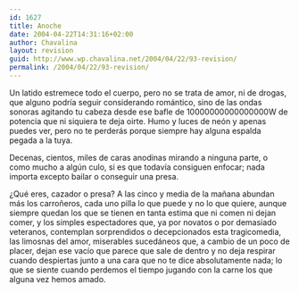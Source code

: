 ```yaml
---
id: 1627
title: Anoche
date: 2004-04-22T14:31:16+02:00
author: Chavalina
layout: revision
guid: http://www.wp.chavalina.net/2004/04/22/93-revision/
permalink: /2004/04/22/93-revision/
---
```

Un latido estremece todo el cuerpo, pero no se trata de amor, ni de drogas, que alguno podría seguir considerando romántico, sino de las ondas sonoras agitando tu cabeza desde ese bafle de 10000000000000000W de potencia que ni siquiera te deja oirte. Humo y luces de neón y apenas puedes ver, pero no te perderás porque siempre hay alguna espalda pegada a la tuya. 

Decenas, cientos, miles de caras anodinas mirando a ninguna parte, o como mucho a algún culo, si es que todavía consiguen enfocar; nada importa excepto bailar o conseguir una presa. 

¿Qué eres, cazador o presa? A las cinco y media de la ma&ntilde;ana abundan más los carro&ntilde;eros, cada uno pilla lo que puede y no lo que quiere, aunque siempre quedan los que se tienen en tanta estima que ni comen ni dejan comer, y los simples espectadores que, ya por novatos o por demasiado veteranos, contemplan sorprendidos o decepcionados esta tragicomedia, las limosnas del amor, miserables sucedáneos que, a cambio de un poco de placer, dejan ese vacío que parece que sale de dentro y no deja respirar cuando despiertas junto a una cara que no te dice absolutamente nada; lo que se siente cuando perdemos el tiempo jugando con la carne los que alguna vez hemos amado.